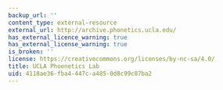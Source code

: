 ```yaml
---
backup_url: ''
content_type: external-resource
external_url: http://archive.phonetics.ucla.edu/
has_external_licence_warning: true
has_external_license_warning: true
is_broken: ''
license: https://creativecommons.org/licenses/by-nc-sa/4.0/
title: UCLA Phoenetics Lab
uid: 4118ae36-fba4-447c-a485-0d8c99c87ba2
---
```


